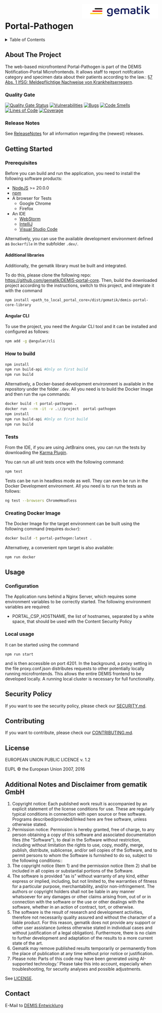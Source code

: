 <img align="right" width="250" height="47" src="./media/Gematik_Logo_Flag.png"/> <br/>


# Portal-Pathogen

<details>
  <summary>Table of Contents</summary>
  <ol>
    <li>
      <a href="#about-the-project">About The Project</a>
       <ul>
        <li><a href="#quality-gate">Quality Gate</a></li>
        <li><a href="#release-notes">Release Notes</a></li>
      </ul>
	</li>
    <li>
      <a href="#getting-started">Getting Started</a>
      <ul>
        <li><a href="#prerequisites">Prerequisites</a></li>
        <li><a href="#angular-cli">Angular CLI</a></li>
        <li><a href="#how-to-build">How to build</a></li>
        <li><a href="#tests">Tests</a></li>
        <li><a href="#creating-docker-image">Creating Docker Image</a></li>
    </li>
    <li>
      <a href="#usage">Usage</a>
      <ul>
        <li><a href="#configuration">Configuration</a></li>
      </ul>
    </li>
    <li><a href="#security-policy">Security Policy</a></li>
    <li><a href="#contributing">Contributing</a></li>
    <li><a href="#license">License</a></li>
    <li><a href="#contact">Contact</a></li>
  </ol>
</details>

## About The Project

The web-based microfrontend Portal-Pathogen is part of the DEMIS Notification-Portal Microfrontends. It allows staff to report notifcation category and specimen data about their patients according to the law.: [§7 Abs. 1 IfSG: Meldepflichtige Nachweise von Krankheitserregern](https://www.gesetze-im-internet.de/ifsg/__7.html).

### Quality Gate
[![Quality Gate Status](https://sonar.prod.ccs.gematik.solutions/api/project_badges/measure?project=demis-portal-pathogen&metric=alert_status&token=sqb_1b9bc906c3621c732eac9de2aacda53eb83afb39)](https://sonar.prod.ccs.gematik.solutions/dashboard?id=demis-portal-pathogen)
[![Vulnerabilities](https://sonar.prod.ccs.gematik.solutions/api/project_badges/measure?project=demis-portal-pathogen&metric=vulnerabilities&token=sqb_1b9bc906c3621c732eac9de2aacda53eb83afb39)](https://sonar.prod.ccs.gematik.solutions/dashboard?id=demis-portal-pathogen)
[![Bugs](https://sonar.prod.ccs.gematik.solutions/api/project_badges/measure?project=demis-portal-pathogen&metric=bugs&token=sqb_1b9bc906c3621c732eac9de2aacda53eb83afb39)](https://sonar.prod.ccs.gematik.solutions/dashboard?id=demis-portal-pathogen)
[![Code Smells](https://sonar.prod.ccs.gematik.solutions/api/project_badges/measure?project=demis-portal-pathogen&metric=code_smells&token=sqb_1b9bc906c3621c732eac9de2aacda53eb83afb39)](https://sonar.prod.ccs.gematik.solutions/dashboard?id=demis-portal-pathogen)
[![Lines of Code](https://sonar.prod.ccs.gematik.solutions/api/project_badges/measure?project=demis-portal-pathogen&metric=ncloc&token=sqb_1b9bc906c3621c732eac9de2aacda53eb83afb39)](https://sonar.prod.ccs.gematik.solutions/dashboard?id=demis-portal-pathogen)
[![Coverage](https://sonar.prod.ccs.gematik.solutions/api/project_badges/measure?project=demis-portal-pathogen&metric=coverage&token=sqb_1b9bc906c3621c732eac9de2aacda53eb83afb39)](https://sonar.prod.ccs.gematik.solutions/dashboard?id=demis-portal-pathogen)


### Release Notes
See [ReleaseNotes](ReleaseNotes.md) for all information regarding the (newest) releases.

## Getting Started

### Prerequisites

Before you can build and run the application, you need to install the following software products:

* [NodeJS](https://nodejs.org) >= 20.0.0
* [npm](https://docs.npmjs.com/try-the-latest-stable-version-of-npm)
* A browser for Tests 
  * Google Chrome
  * Firefox
* An IDE
  * [WebStorm](https://www.jetbrains.com/webstorm)
  * [IntelliJ](https://www.jetbrains.com/de-de/idea)
  * [Visual Studio Code](https://code.visualstudio.com)

Alternatively, you can use the available development environment defined as `Dockerfile` in the subfolder `.dev/`.

#### Additional libraries

Additionally, the gematik library must be built and integrated.

To do this, please clone the following repo: https://github.com/gematik/DEMIS-portal-core. 
Then, build the downloaded project according to the instructions, switch to this project, and integrate it with the command 
```
npm install <path_to_local_portal_core>/dist/gematik/demis-portal-core-library
```

#### Angular CLI

To use the project, you need the Angular CLI tool and it can be installed and configured as follows:

```sh
npm add -g @angular/cli
```

### How to build

```sh
npm install
npm run build-api #Only on first build
npm run build
```

Alternatively, a Docker-based development environment is available in the repository under the folder `.dev`. All you need is to build the Docker Image and then run the `npm` commands:

```sh
docker build -t portal-pathogen .
docker run --rm -it -v .://project  portal-pathogen
npm install
npm run build-api #Only on first build
npm run build
```

### Tests

From the IDE, if you are using JetBrains ones, you can run the tests by downloading the [Karma Plugin](https://plugins.jetbrains.com/plugin/7287-karma).

You can run all unit tests once with the following command:

```sh
npm test
```

Tests can be run in headless mode as well. They can even be run in the Docker Development environment. All you need is to run the tests as follows:

```sh
ng test --browsers ChromeHeadless
```

### Creating Docker Image

The Docker Image for the target environment can be built using the following command (requires `docker`): 

```sh
docker build -t portal-pathogen:latest .
```

Alternativey, a convenient npm target is also available:

```sh
npm run docker
```

## Usage

### Configuration

The Application runs behind a Nginx Server, which requires some environment variables to be correctly started. The following environment variables are required:

- PORTAL_CSP_HOSTNAME, the list of hostnames, separated by a white space, that should be used with the Content Security Policy

### Local usage

It can be started using the command 

```
npm run start
```

and is then accessible on port 4201. In the background, a proxy setting in the file proxy.conf.json distributes requests to other potentially locally running microfrontends. This allows the entire DEMIS frontend to be developed locally. A running local cluster is necessary for full functionality.

## Security Policy
If you want to see the security policy, please check our [SECURITY.md](.github/SECURITY.md).

## Contributing
If you want to contribute, please check our [CONTRIBUTING.md](.github/CONTRIBUTING.md).

## License
EUROPEAN UNION PUBLIC LICENCE v. 1.2

EUPL © the European Union 2007, 2016

## Additional Notes and Disclaimer from gematik GmbH

1. Copyright notice: Each published work result is accompanied by an explicit statement of the license conditions for use. These are regularly typical conditions in connection with open source or free software. Programs described/provided/linked here are free software, unless otherwise stated.
2. Permission notice: Permission is hereby granted, free of charge, to any person obtaining a copy of this software and associated documentation files (the "Software"), to deal in the Software without restriction, including without limitation the rights to use, copy, modify, merge, publish, distribute, sublicense, and/or sell copies of the Software, and to permit persons to whom the Software is furnished to do so, subject to the following conditions::
  1. The copyright notice (Item 1) and the permission notice (Item 2) shall be included in all copies or substantial portions of the Software.
  2. The software is provided "as is" without warranty of any kind, either express or implied, including, but not limited to, the warranties of fitness for a particular purpose, merchantability, and/or non-infringement. The authors or copyright holders shall not be liable in any manner whatsoever for any damages or other claims arising from, out of or in connection with the software or the use or other dealings with the software, whether in an action of contract, tort, or otherwise.
  3. The software is the result of research and development activities, therefore not necessarily quality assured and without the character of a liable product. For this reason, gematik does not provide any support or other user assistance (unless otherwise stated in individual cases and without justification of a legal obligation). Furthermore, there is no claim to further development and adaptation of the results to a more current state of the art.
3. Gematik may remove published results temporarily or permanently from the place of publication at any time without prior notice or justification.
4. Please note: Parts of this code may have been generated using AI-supported technology.’ Please take this into account, especially when troubleshooting, for security analyses and possible adjustments.

See [LICENSE](LICENSE.md).

## Contact
E-Mail to [DEMIS Entwicklung](mailto:demis-entwicklung@gematik.de?subject=[GitHub]%20Portal-pathogen)

